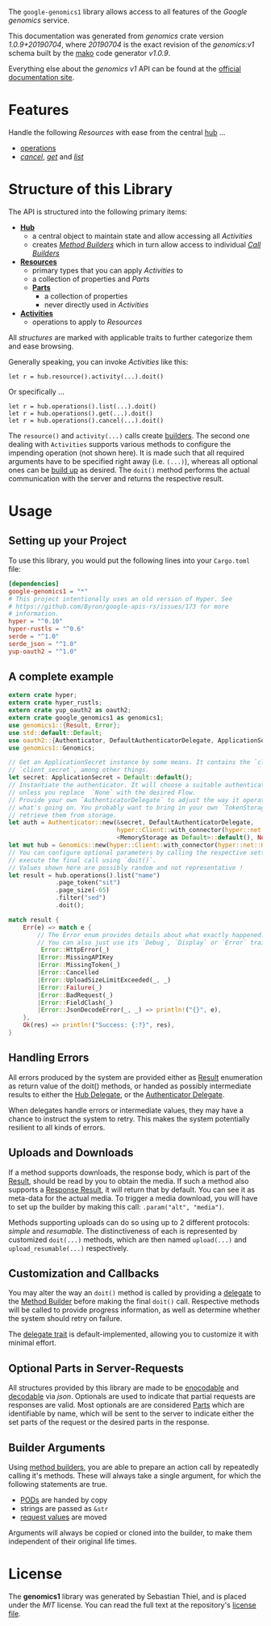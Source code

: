 <!---
DO NOT EDIT !
This file was generated automatically from 'src/mako/api/README.md.mako'
DO NOT EDIT !
-->
The `google-genomics1` library allows access to all features of the *Google genomics* service.

This documentation was generated from *genomics* crate version *1.0.9+20190704*, where *20190704* is the exact revision of the *genomics:v1* schema built by the [mako](http://www.makotemplates.org/) code generator *v1.0.9*.

Everything else about the *genomics* *v1* API can be found at the
[official documentation site](https://cloud.google.com/genomics).
# Features

Handle the following *Resources* with ease from the central [hub](https://docs.rs/google-genomics1/1.0.9+20190704/google_genomics1/struct.Genomics.html) ... 

* [operations](https://docs.rs/google-genomics1/1.0.9+20190704/google_genomics1/struct.Operation.html)
 * [*cancel*](https://docs.rs/google-genomics1/1.0.9+20190704/google_genomics1/struct.OperationCancelCall.html), [*get*](https://docs.rs/google-genomics1/1.0.9+20190704/google_genomics1/struct.OperationGetCall.html) and [*list*](https://docs.rs/google-genomics1/1.0.9+20190704/google_genomics1/struct.OperationListCall.html)




# Structure of this Library

The API is structured into the following primary items:

* **[Hub](https://docs.rs/google-genomics1/1.0.9+20190704/google_genomics1/struct.Genomics.html)**
    * a central object to maintain state and allow accessing all *Activities*
    * creates [*Method Builders*](https://docs.rs/google-genomics1/1.0.9+20190704/google_genomics1/trait.MethodsBuilder.html) which in turn
      allow access to individual [*Call Builders*](https://docs.rs/google-genomics1/1.0.9+20190704/google_genomics1/trait.CallBuilder.html)
* **[Resources](https://docs.rs/google-genomics1/1.0.9+20190704/google_genomics1/trait.Resource.html)**
    * primary types that you can apply *Activities* to
    * a collection of properties and *Parts*
    * **[Parts](https://docs.rs/google-genomics1/1.0.9+20190704/google_genomics1/trait.Part.html)**
        * a collection of properties
        * never directly used in *Activities*
* **[Activities](https://docs.rs/google-genomics1/1.0.9+20190704/google_genomics1/trait.CallBuilder.html)**
    * operations to apply to *Resources*

All *structures* are marked with applicable traits to further categorize them and ease browsing.

Generally speaking, you can invoke *Activities* like this:

```Rust,ignore
let r = hub.resource().activity(...).doit()
```

Or specifically ...

```ignore
let r = hub.operations().list(...).doit()
let r = hub.operations().get(...).doit()
let r = hub.operations().cancel(...).doit()
```

The `resource()` and `activity(...)` calls create [builders][builder-pattern]. The second one dealing with `Activities` 
supports various methods to configure the impending operation (not shown here). It is made such that all required arguments have to be 
specified right away (i.e. `(...)`), whereas all optional ones can be [build up][builder-pattern] as desired.
The `doit()` method performs the actual communication with the server and returns the respective result.

# Usage

## Setting up your Project

To use this library, you would put the following lines into your `Cargo.toml` file:

```toml
[dependencies]
google-genomics1 = "*"
# This project intentionally uses an old version of Hyper. See
# https://github.com/Byron/google-apis-rs/issues/173 for more
# information.
hyper = "^0.10"
hyper-rustls = "^0.6"
serde = "^1.0"
serde_json = "^1.0"
yup-oauth2 = "^1.0"
```

## A complete example

```Rust
extern crate hyper;
extern crate hyper_rustls;
extern crate yup_oauth2 as oauth2;
extern crate google_genomics1 as genomics1;
use genomics1::{Result, Error};
use std::default::Default;
use oauth2::{Authenticator, DefaultAuthenticatorDelegate, ApplicationSecret, MemoryStorage};
use genomics1::Genomics;

// Get an ApplicationSecret instance by some means. It contains the `client_id` and 
// `client_secret`, among other things.
let secret: ApplicationSecret = Default::default();
// Instantiate the authenticator. It will choose a suitable authentication flow for you, 
// unless you replace  `None` with the desired Flow.
// Provide your own `AuthenticatorDelegate` to adjust the way it operates and get feedback about 
// what's going on. You probably want to bring in your own `TokenStorage` to persist tokens and
// retrieve them from storage.
let auth = Authenticator::new(&secret, DefaultAuthenticatorDelegate,
                              hyper::Client::with_connector(hyper::net::HttpsConnector::new(hyper_rustls::TlsClient::new())),
                              <MemoryStorage as Default>::default(), None);
let mut hub = Genomics::new(hyper::Client::with_connector(hyper::net::HttpsConnector::new(hyper_rustls::TlsClient::new())), auth);
// You can configure optional parameters by calling the respective setters at will, and
// execute the final call using `doit()`.
// Values shown here are possibly random and not representative !
let result = hub.operations().list("name")
             .page_token("sit")
             .page_size(-65)
             .filter("sed")
             .doit();

match result {
    Err(e) => match e {
        // The Error enum provides details about what exactly happened.
        // You can also just use its `Debug`, `Display` or `Error` traits
         Error::HttpError(_)
        |Error::MissingAPIKey
        |Error::MissingToken(_)
        |Error::Cancelled
        |Error::UploadSizeLimitExceeded(_, _)
        |Error::Failure(_)
        |Error::BadRequest(_)
        |Error::FieldClash(_)
        |Error::JsonDecodeError(_, _) => println!("{}", e),
    },
    Ok(res) => println!("Success: {:?}", res),
}

```
## Handling Errors

All errors produced by the system are provided either as [Result](https://docs.rs/google-genomics1/1.0.9+20190704/google_genomics1/enum.Result.html) enumeration as return value of 
the doit() methods, or handed as possibly intermediate results to either the 
[Hub Delegate](https://docs.rs/google-genomics1/1.0.9+20190704/google_genomics1/trait.Delegate.html), or the [Authenticator Delegate](https://docs.rs/yup-oauth2/*/yup_oauth2/trait.AuthenticatorDelegate.html).

When delegates handle errors or intermediate values, they may have a chance to instruct the system to retry. This 
makes the system potentially resilient to all kinds of errors.

## Uploads and Downloads
If a method supports downloads, the response body, which is part of the [Result](https://docs.rs/google-genomics1/1.0.9+20190704/google_genomics1/enum.Result.html), should be
read by you to obtain the media.
If such a method also supports a [Response Result](https://docs.rs/google-genomics1/1.0.9+20190704/google_genomics1/trait.ResponseResult.html), it will return that by default.
You can see it as meta-data for the actual media. To trigger a media download, you will have to set up the builder by making
this call: `.param("alt", "media")`.

Methods supporting uploads can do so using up to 2 different protocols: 
*simple* and *resumable*. The distinctiveness of each is represented by customized 
`doit(...)` methods, which are then named `upload(...)` and `upload_resumable(...)` respectively.

## Customization and Callbacks

You may alter the way an `doit()` method is called by providing a [delegate](https://docs.rs/google-genomics1/1.0.9+20190704/google_genomics1/trait.Delegate.html) to the 
[Method Builder](https://docs.rs/google-genomics1/1.0.9+20190704/google_genomics1/trait.CallBuilder.html) before making the final `doit()` call. 
Respective methods will be called to provide progress information, as well as determine whether the system should 
retry on failure.

The [delegate trait](https://docs.rs/google-genomics1/1.0.9+20190704/google_genomics1/trait.Delegate.html) is default-implemented, allowing you to customize it with minimal effort.

## Optional Parts in Server-Requests

All structures provided by this library are made to be [enocodable](https://docs.rs/google-genomics1/1.0.9+20190704/google_genomics1/trait.RequestValue.html) and 
[decodable](https://docs.rs/google-genomics1/1.0.9+20190704/google_genomics1/trait.ResponseResult.html) via *json*. Optionals are used to indicate that partial requests are responses 
are valid.
Most optionals are are considered [Parts](https://docs.rs/google-genomics1/1.0.9+20190704/google_genomics1/trait.Part.html) which are identifiable by name, which will be sent to 
the server to indicate either the set parts of the request or the desired parts in the response.

## Builder Arguments

Using [method builders](https://docs.rs/google-genomics1/1.0.9+20190704/google_genomics1/trait.CallBuilder.html), you are able to prepare an action call by repeatedly calling it's methods.
These will always take a single argument, for which the following statements are true.

* [PODs][wiki-pod] are handed by copy
* strings are passed as `&str`
* [request values](https://docs.rs/google-genomics1/1.0.9+20190704/google_genomics1/trait.RequestValue.html) are moved

Arguments will always be copied or cloned into the builder, to make them independent of their original life times.

[wiki-pod]: http://en.wikipedia.org/wiki/Plain_old_data_structure
[builder-pattern]: http://en.wikipedia.org/wiki/Builder_pattern
[google-go-api]: https://github.com/google/google-api-go-client

# License
The **genomics1** library was generated by Sebastian Thiel, and is placed 
under the *MIT* license.
You can read the full text at the repository's [license file][repo-license].

[repo-license]: https://github.com/Byron/google-apis-rsblob/master/LICENSE.md

